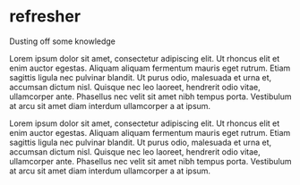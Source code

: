 # refresher

Dusting off some knowledge

Lorem ipsum dolor sit amet, consectetur adipiscing elit. Ut rhoncus elit et enim auctor egestas. Aliquam aliquam fermentum mauris eget rutrum. Etiam sagittis ligula nec pulvinar blandit. Ut purus odio, malesuada et urna et, accumsan dictum nisl. Quisque nec leo laoreet, hendrerit odio vitae, ullamcorper ante. Phasellus nec velit sit amet nibh tempus porta. Vestibulum at arcu sit amet diam interdum ullamcorper a at ipsum.

Lorem ipsum dolor sit amet, consectetur adipiscing elit. Ut rhoncus elit et enim auctor egestas. Aliquam aliquam fermentum mauris eget rutrum. Etiam sagittis ligula nec pulvinar blandit. Ut purus odio, malesuada et urna et, accumsan dictum nisl. Quisque nec leo laoreet, hendrerit odio vitae, ullamcorper ante. Phasellus nec velit sit amet nibh tempus porta. Vestibulum at arcu sit amet diam interdum ullamcorper a at ipsum.
